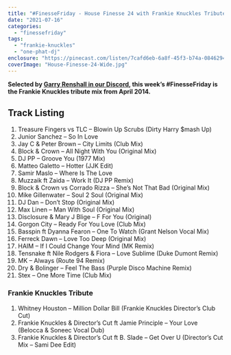 ```yaml
---
title: "#FinesseFriday - House Finesse 24 with Frankie Knuckles Tribute"
date: "2021-07-16"
categories: 
  - "finessefriday"
tags: 
  - "frankie-knuckles"
  - "one-phat-dj"
enclosure: "https://pinecast.com/listen/7cafd6eb-6a8f-45f3-b74a-084629496d07.mp3 173048491 audio/mpeg "
coverImage: "House-Finesse-24-Wide.jpg"
---
```


**Selected by [Garry Renshall in our Discord](https://discord.com/channels/823799531723816991/823799531723816996/864568982798336021), this week’s #FinesseFriday is the Frankie Knuckles tribute mix from April 2014.**

## Track Listing

1. Treasure Fingers vs TLC – Blowin Up Scrubs (Dirty Harry $mash Up)
2. Junior Sanchez – So In Love
3. Jay C & Peter Brown – City Limits (Club Mix)
4. Block & Crown – All Night With You (Original Mix)
5. DJ PP – Groove You (1977 Mix)
6. Matteo Galetto – Hotter (JJK Edit)
7. Samir Maslo – Where Is The Love
8. Muzzaik ft Zaida – Work It (DJ PP Remix)
9. Block & Crown vs Corrado Rizza – She’s Not That Bad (Original Mix)
10. Mike Gillenwater – Soul 2 Soul (Original Mix)
11. DJ Dan – Don’t Stop (Original Mix)
12. Max Linen – Man With Soul (Original Mix)
13. Disclosure & Mary J Blige – F For You (Original)
14. Gorgon City – Ready For You Love (Club Mix)
15. Basspin ft Dyanna Fearon – One To Watch (Grant Nelson Vocal Mix)
16. Ferreck Dawn – Love Too Deep (Original Mix)
17. HAIM – If I Could Change Your Mind (MK Remix)
18. Tensnake ft Nile Rodgers & Fiora – Love Sublime (Duke Dumont Remix)
19. MK – Always (Route 94 Remix)
20. Dry & Bolinger – Feel The Bass (Purple Disco Machine Remix)
21. Stex – One More Time (Club Mix)

### Frankie Knuckles Tribute

1. Whitney Houston – Million Dollar Bill (Frankie Knuckles Director’s Club Cut)
2. Frankie Knuckles & Director’s Cut ft Jamie Principle – Your Love (Belocca & Soneec Vocal Dub)
3. Frankie Knuckles & Director’s Cut ft B. Slade – Get Over U (Director’s Cut Mix – Sami Dee Edit)
